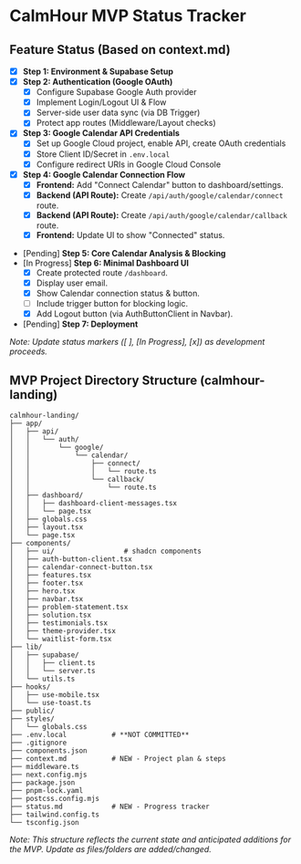 # CalmHour MVP Status Tracker

## Feature Status (Based on context.md)

*   [x] **Step 1: Environment & Supabase Setup**
*   [x] **Step 2: Authentication (Google OAuth)**
    *   [x] Configure Supabase Google Auth provider
    *   [x] Implement Login/Logout UI & Flow
    *   [x] Server-side user data sync (via DB Trigger)
    *   [x] Protect app routes (Middleware/Layout checks)
*   [x] **Step 3: Google Calendar API Credentials**
    *   [x] Set up Google Cloud project, enable API, create OAuth credentials
    *   [x] Store Client ID/Secret in `.env.local`
    *   [x] Configure redirect URIs in Google Cloud Console
*   [x] **Step 4: Google Calendar Connection Flow**
    *   [x] **Frontend:** Add "Connect Calendar" button to dashboard/settings.
    *   [x] **Backend (API Route):** Create `/api/auth/google/calendar/connect` route.
    *   [x] **Backend (API Route):** Create `/api/auth/google/calendar/callback` route.
    *   [x] **Frontend:** Update UI to show "Connected" status.
*   [Pending] **Step 5: Core Calendar Analysis & Blocking**
*   [In Progress] **Step 6: Minimal Dashboard UI**
    *   [x] Create protected route `/dashboard`.
    *   [x] Display user email.
    *   [x] Show Calendar connection status & button.
    *   [ ] Include trigger button for blocking logic.
    *   [x] Add Logout button (via AuthButtonClient in Navbar).
*   [Pending] **Step 7: Deployment**

*Note: Update status markers ([ ], [In Progress], [x]) as development proceeds.*

## MVP Project Directory Structure (calmhour-landing)

```
calmhour-landing/
├── app/
│   ├── api/
│   │   └── auth/
│   │       └── google/
│   │           └── calendar/
│   │               ├── connect/
│   │               │   └── route.ts
│   │               └── callback/
│   │                   └── route.ts
│   ├── dashboard/
│   │   ├── dashboard-client-messages.tsx
│   │   └── page.tsx
│   ├── globals.css
│   ├── layout.tsx
│   └── page.tsx
├── components/
│   ├── ui/                 # shadcn components
│   ├── auth-button-client.tsx
│   ├── calendar-connect-button.tsx
│   ├── features.tsx
│   ├── footer.tsx
│   ├── hero.tsx
│   ├── navbar.tsx
│   ├── problem-statement.tsx
│   ├── solution.tsx
│   ├── testimonials.tsx
│   ├── theme-provider.tsx
│   └── waitlist-form.tsx
├── lib/
│   ├── supabase/
│   │   ├── client.ts
│   │   └── server.ts
│   └── utils.ts
├── hooks/
│   ├── use-mobile.tsx
│   └── use-toast.ts
├── public/
├── styles/
│   └── globals.css
├── .env.local           # **NOT COMMITTED**
├── .gitignore
├── components.json
├── context.md           # NEW - Project plan & steps
├── middleware.ts
├── next.config.mjs
├── package.json
├── pnpm-lock.yaml
├── postcss.config.mjs
├── status.md            # NEW - Progress tracker
├── tailwind.config.ts
└── tsconfig.json
```

*Note: This structure reflects the current state and anticipated additions for the MVP. Update as files/folders are added/changed.* 